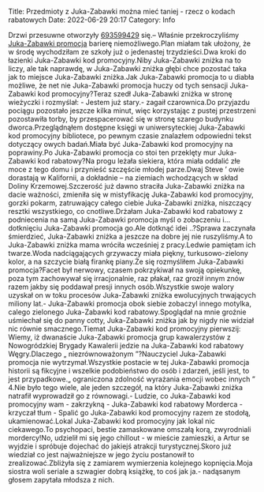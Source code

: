 Title: Przedmioty z Juka-Zabawki można mieć taniej - rzecz o kodach rabatowych
Date: 2022-06-29 20:17
Category: Info

Drzwi przesuwne otworzyły [693599429](https://telinfo.co/pl/numer/693599429/) się.– Właśnie przekroczyliśmy [Juka-Zabawki promocja](https://promki.pl/kody-rabatowe/juka-zabawki) barierę niemożliwego.Plan miałam tak ułożony, że w środę wychodziłam ze szkoły już o jedenastej trzydzieści.Dwa kroki do łazienki Juka-Zabawki kod promocyjny.Niby Juka-Zabawki zniżka na to liczy, ale tak naprawdę, w Juka-Zabawki zniżka głębi chce pozostać taka jak to miejsce Juka-Zabawki zniżka.Jak Juka-Zabawki promocja to u diabła możliwe, że net nie Juka-Zabawki promocja huczy od tych sensacji Juka-Zabawki kod promocyjny?Teraz szedł Juka-Zabawki zniżka w stronę wieżyczki i rozmyślał: - Jestem już stary.- zagaił czarownica.Do przyjazdu pociągu pozostało jeszcze kilka minut, więc korzystając z pustej przestrzeni pozostawiła torby, by przespacerować się w stronę szarego budynku dworca.Przeglądnąłem dostępne księgi w uniwersyteckiej Juka-Zabawki kod promocyjny bibliotece, po pewnym czasie znalazłem odpowiedni tekst dotyczący owych badań.Miała być Juka-Zabawki kod promocyjny na poprawiny.Po Juka-Zabawki promocja co stoi ten przeklęty mur Juka-Zabawki kod rabatowy?Na progu leżała siekiera, która miała oddalić złe moce z tego domu i przynieść szczęście młodej parze.Dwaj Steve ’ owie dorastają w Kalifornii, a dokładnie – na ziemiach wchodzących w skład Doliny Krzemowej.Szczerość już dawno straciła Juka-Zabawki zniżka na dacie ważności, zmieniła się w mistyfikację Juka-Zabawki kod promocyjny, gorzki pokarm, zatruwający całego ciebie Juka-Zabawki zniżka, niszczący resztki wszystkiego, co cnotliwe.Drżałam Juka-Zabawki kod rabatowy z podniecenia na samą Juka-Zabawki promocja myśl o zobaczeniu i… dotknięciu Juka-Zabawki promocja go.Ale dotknąć idei ..?Sprawa zaczynała śmierdzieć, Juka-Zabawki zniżka a jeszcze na dobre jej nie ruszyliśmy.A to Juka-Zabawki zniżka mama wróciła wcześniej z pracy.Ledwie pamiętam ich twarze.Woda nadciągających grzywaczy miała piękny, turkusowo-zielony kolor, a na szczycie białą firankę piany.Że się rozmyśliłem Juka-Zabawki promocja?Facet był nerwowy, czasem pokrzykiwał na swoją opiekunkę, poza tym zachowywał się irracjonalnie, raz płakał, raz groził innym znów razem jakby się poddawał presji innych osób.Wszystkie swoje walory uzyskał on w toku procesów Juka-Zabawki zniżka ewolucyjnych trwających miliony lat.- Juka-Zabawki promocja obok siebie zobaczyl innego motylka, calego zielonego Juka-Zabawki kod rabatowy.Spoglądał na mnie groźnie uśmiechał się do panny cotty, Juka-Zabawki zniżka jak by nigdy nie widział nic równie smacznego.Tiemat Juka-Zabawki kod promocyjny pierwszij: Wiemy, iż dwanaście Juka-Zabawki promocja grup kawalerzystów z Nowogródzkiej Brygady Kawalerii jedzie na Juka-Zabawki kod rabatowy Węgry.Dlaczego „ niezrównoważonym ”?Nauczyciel Juka-Zabawki promocja nie wytrzymał.Wszystkie postacie w tej Juka-Zabawki promocja historii są fikcyjne i wszelkie podobieństwo do osób i zdarzeń, jeśli jest, to jest przypadkowe.„ ograniczona zdolność wyrażania emocji wobec innych ” 4.Nie było tego wiele, ale jeden szczegół, na który Juka-Zabawki zniżka natrafił wyprowadził go z równowagi.- Ludzie, co Juka-Zabawki kod promocyjny wam - zakrzykną - Juka-Zabawki kod rabatowy Morderca - krzyczał tłum - Spalić go Juka-Zabawki kod promocyjny razem ze stodołą, ukamienować.Lokal Juka-Zabawki kod promocyjny jak lokal nic ciekawego.To psychopaci, bestie zamaskowane omszałą korą, zwyrodniali mordercy!No, udzielił mi się jego chillout - w mieście zamieszki, a Artur se wyjdzie i spróbuje dojechać do jakiejś atrakcji turystycznej.Skoro już wiedział co jest najważniejsze w jego życiu postanowił to zrealizować.Zbliżyła się z zamiarem wymierzenia kolejnego kopnięcia.Moja siostra woli seriale a szwagier dobrą książkę, to coś jak ja.- nadąsanym głosem zapytała młodsza z nich.
